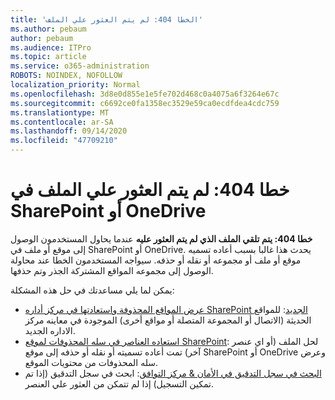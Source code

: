 ```yaml
---
title: 'الخطا 404: لم يتم العثور علي الملف'
ms.author: pebaum
author: pebaum
ms.audience: ITPro
ms.topic: article
ms.service: o365-administration
ROBOTS: NOINDEX, NOFOLLOW
localization_priority: Normal
ms.openlocfilehash: 3d8e0d855e1e5fe702d468c0a4075a6f3264e67c
ms.sourcegitcommit: c6692ce0fa1358ec3529e59ca0ecdfdea4cdc759
ms.translationtype: MT
ms.contentlocale: ar-SA
ms.lasthandoff: 09/14/2020
ms.locfileid: "47709210"
---
```

# <a name="error-404-file-not-found-in-sharepoint-or-onedrive"></a>خطا 404: لم يتم العثور علي الملف في SharePoint أو OneDrive

**خطا 404: يتم تلقي الملف الذي لم يتم العثور عليه** عندما يحاول المستخدمون الوصول إلى موقع أو ملف في SharePoint أو OneDrive. يحدث هذا غالبا بسبب أعاده تسميه موقع أو ملف أو مجموعه أو نقله أو حذفه.
سيواجه المستخدمون الخطا عند محاولة الوصول إلى مجموعه المواقع المشتركة الجذر وتم حذفها.

يمكن لما يلي مساعدتك في حل هذه المشكلة:
- [عرض المواقع المحذوفة واستعادتها في مركز أداره SharePoint الجديد](https://docs.microsoft.com/sharepoint/view-and-restore-deleted-sites-in-new-admin-center): للمواقع الحديثة (الاتصال أو المجموعة المتصلة أو مواقع أخرى) الموجودة في معاينه مركز الاداره الجديد.
- [استعاده العناصر في سله المحذوفات لموقع SharePoint](https://support.office.com/article/Restore-items-in-the-Recycle-Bin-of-a-SharePoint-site-6df466b6-55f2-4898-8d6e-c0dff851a0be): لحل الملف (أو اي عنصر آخر) تمت أعاده تسميته أو نقله أو حذفه إلى موقع SharePoint أو OneDrive وعرض سله المحذوفات من محتويات الموقع.
- [البحث في سجل التدقيق في الأمان &amp; مركز التوافق](https://docs.microsoft.com/microsoft-365/compliance/search-the-audit-log-in-security-and-compliance): ابحث في سجل التدقيق (إذا تم تمكين التسجيل) إذا لم تتمكن من العثور علي العنصر.